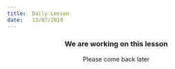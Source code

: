 ```yaml
---
title:  Daily Lesson
date:   13/07/2019
---
```


### <center>We are working on this lesson</center>
<center>Please come back later</center>